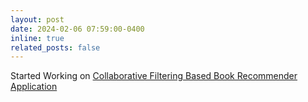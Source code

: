 ```yaml
---
layout: post
date: 2024-02-06 07:59:00-0400
inline: true
related_posts: false
---
```


Started Working on [Collaborative Filtering Based Book Recommender Application](https://github.com/M-Awwab-Khan/collaborative-filtering-based-book-recommender-application)
